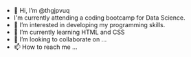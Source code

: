 - 👋 Hi, I’m @thgjpvuq
- I'm currently attending a coding bootcamp for Data Science.
- 👀 I’m interested in developing my programming skills.
- 🌱 I’m currently learning HTML and CSS
- 💞️ I’m looking to collaborate on ...
- 📫 How to reach me ...


<!---
thgjpvuq/thgjpvuq is a ✨ special ✨ repository because its `README.md` (this file) appears on your GitHub profile.
You can click the Preview link to take a look at your changes.
--->
